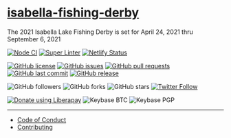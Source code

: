 # [isabella-fishing-derby](https://derby.kernvalley.us/)
The 2021 Isabella Lake Fishing Derby is set for April 24, 2021 thru September 6, 2021

<!-- [![Dependabot Status](https://api.dependabot.com/badges/status?host=github&repo=kernvalley/isabella-fishing-derby)](https://dependabot.com) -->
[![Node CI](https://github.com/kernvalley/isabella-fishing-derby/workflows/Node%20CI/badge.svg)](https://github.com/kernvalley/isabella-fishing-derby/actions)
[![Super Linter](https://github.com/kernvalley/isabella-fishing-derby/workflows/Lint%20Code%20Base/badge.svg)](https://github.com/kernvalley/isabella-fishing-derby/actions?query=workflow%3A%22Lint+Code+Base%22)
[![Netlify Status](https://api.netlify.com/api/v1/badges/252539d1-4596-41e9-9d63-97a964822b25/deploy-status)](https://app.netlify.com/sites/infallible-galileo-ac41ee/deploys)

[![GitHub license](https://img.shields.io/github/license/kernvalley/isabella-fishing-derby.svg)](https://github.com/kernvalley/isabella-fishing-derby/blob/master/LICENSE)
[![GitHub issues](https://img.shields.io/github/issues/kernvalley/isabella-fishing-derby.svg)](https://github.com/kernvalley/isabella-fishing-derby/issues)
[![GitHub pull requests](https://img.shields.io/github/issues-pr/kernvalley/isabella-fishing-derby.svg)](https://github.com/kernvalley/isabella-fishing-derby/pulls)
[![GitHub last commit](https://img.shields.io/github/last-commit/kernvalley/isabella-fishing-derby.svg)](https://github.com/kernvalley/isabella-fishing-derby/commits/master)
[![GitHub release](https://img.shields.io/github/release/kernvalley/isabella-fishing-derby.svg)](https://github.com/kernvalley/isabella-fishing-derby/releases)

![GitHub followers](https://img.shields.io/github/followers/kernvalley.svg?style=social)
![GitHub forks](https://img.shields.io/github/forks/kernvalley/isabella-fishing-derby.svg?style=social)
![GitHub stars](https://img.shields.io/github/stars/kernvalley/isabella-fishing-derby.svg?style=social)
[![Twitter Follow](https://img.shields.io/twitter/follow/kern_valley.svg?style=social)](https://twitter.com/shgysk8zer0)

[![Donate using Liberapay](https://img.shields.io/liberapay/receives/shgysk8zer0.svg?logo=liberapay)](https://liberapay.com/shgysk8zer0/donate "Donate using Liberapay")
![Keybase BTC](https://img.shields.io/keybase/btc/shgysk8zer0.svg)
![Keybase PGP](https://img.shields.io/keybase/pgp/shgysk8zer0.svg)
- - -

- [Code of Conduct](./.github/CODE_OF_CONDUCT.md)
- [Contributing](./.github/CONTRIBUTING.md)
<!-- - [Security Policy](./.github/SECURITY.md) -->
